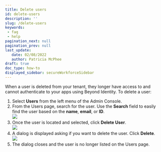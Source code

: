 ```yaml
---
title: Delete users
id: delete-users
description: ''
slug: /delete-users
keywords: 
 - faq
 - help
pagination_next: null
pagination_prev: null
last_update: 
   date: 02/08/2022
   author: Patricia McPhee
draft: true
doc_type: how-to
displayed_sidebar: secureWorkforceSidebar
---
```




When a user is deleted from your tenant, they longer have access to and cannot authenticate to your apps using Beyond Identity. To delete a user:

1.  Select **Users** from the left menu of the Admin Console.
2.  From the Users page, search for the user. Use the **Search** field to easily find the user based on the **name**, **email**, or **ID**.  
    ![](/images/users/search_user.PNG)
3.  Once the user is located and selected, click **Delete User**.  
    ![](/images/users/delete_user_john_racer.PNG)
4.  A dialog is displayed asking if you want to delete the user. Click **Delete**.  
    ![](/images/users/delete_user_prompt.PNG)
5.  The dialog closes and the user is no longer listed on the Users page.


